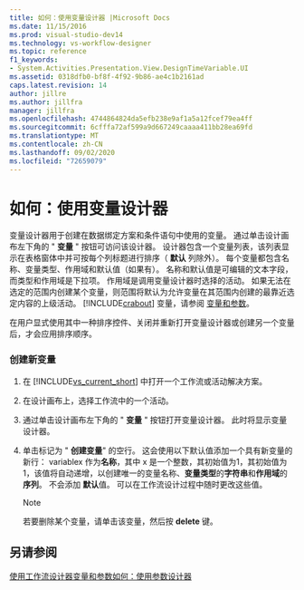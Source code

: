 ```yaml
---
title: 如何：使用变量设计器 |Microsoft Docs
ms.date: 11/15/2016
ms.prod: visual-studio-dev14
ms.technology: vs-workflow-designer
ms.topic: reference
f1_keywords:
- System.Activities.Presentation.View.DesignTimeVariable.UI
ms.assetid: 0318dfb0-bf8f-4f92-9b86-ae4c1b2161ad
caps.latest.revision: 14
author: jillre
ms.author: jillfra
manager: jillfra
ms.openlocfilehash: 4744864824da5efb238e9af1a5a12fcef79ea4ff
ms.sourcegitcommit: 6cfffa72af599a9d667249caaaa411bb28ea69fd
ms.translationtype: MT
ms.contentlocale: zh-CN
ms.lasthandoff: 09/02/2020
ms.locfileid: "72659079"
---
```

# <a name="how-to-use-the-variable-designer"></a>如何：使用变量设计器
变量设计器用于创建在数据绑定方案和条件语句中使用的变量。 通过单击设计画布左下角的 " **变量** " 按钮可访问该设计器。 设计器包含一个变量列表，该列表显示在表格窗体中并可按每个列标题进行排序（ **默认** 列除外）。 每个变量都包含名称、变量类型、作用域和默认值（如果有）。 名称和默认值是可编辑的文本字段，而类型和作用域是下拉项。 作用域是调用变量设计器时选择的活动。 如果无法在选定的范围内创建某个变量，则范围将默认为允许变量在其范围内创建的最靠近选定内容的上级活动。 [!INCLUDE[crabout](../includes/crabout-md.md)] 变量，请参阅 [变量和参数](https://msdn.microsoft.com/library/d03dbe34-5b2e-4f21-8b57-693ee49611b8)。

 在用户显式使用其中一种排序控件、关闭并重新打开变量设计器或创建另一个变量后，才会应用排序顺序。

### <a name="to-create-a-new-variable"></a>创建新变量

1. 在 [!INCLUDE[vs_current_short](../includes/vs-current-short-md.md)] 中打开一个工作流或活动解决方案。

2. 在设计画布上，选择工作流中的一个活动。

3. 通过单击设计画布左下角的 " **变量** " 按钮打开变量设计器。 此时将显示变量设计器。

4. 单击标记为 " **创建变量**" 的空行。 这会使用以下默认值添加一个具有新变量的新行： variablex 作为**名称**，其中 x 是一个整数，其初始值为1，其初始值为1，该值将自动递增，以创建唯一的变量名称、**变量类型**的**字符串**和**作用域**的**序列**。 不会添加 **默认**值。 可以在工作流设计过程中随时更改这些值。

    > [!NOTE]
    > 若要删除某个变量，请单击该变量，然后按 **delete** 键。

## <a name="see-also"></a>另请参阅
 [使用工作流设计器](../workflow-designer/using-the-workflow-designer.md)[变量和参数](https://msdn.microsoft.com/library/d03dbe34-5b2e-4f21-8b57-693ee49611b8)[如何：使用参数设计器](../workflow-designer/how-to-use-the-argument-designer.md)